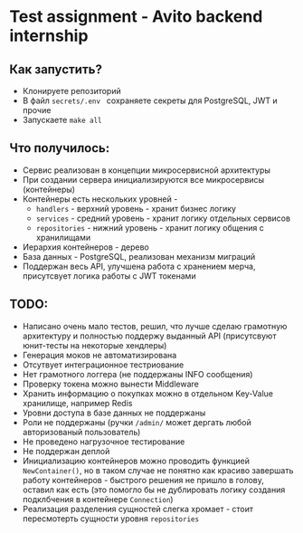 # Test assignment - Avito backend internship

## Как запустить? 
* Клонируете репозиторий
* В файл `secrets/.env ` сохраняете секреты для PostgreSQL, JWT и прочие
* Запускаете `make all`

## Что получилось:
* Сервис реализован в концепции микросервисной архитектуры
* При создании сервера инициализируются все микросервисы (контейнеры)
* Контейнеры есть нескольких уровней - 
  * `handlers` - верхний уровень - хранит бизнес логику
  * `services` - средний уровень - хранит логику отдельных сервисов
  * `repositories` - нижний уровень - хранит логику общения с хранилищами
* Иерархия контейнеров - дерево
* База данных - PostgreSQL, реализован механизм миграций
* Поддержан весь API, улучшена работа с хранением мерча, присутсвует логика работы с JWT токенами

## TODO: 
* Написано очень мало тестов, решил, что лучше сделаю грамотную архитектуру и полностью поддержу выданный API (присутсвуют юнит-тесты на некоторые хендлеры)
* Генерация моков не автоматизирована
* Отсутвует интеграционное тестриование
* Нет грамотного логгера (не поддержаны INFO сообщения)
* Проверку токена можно вынести Middleware
* Хранить информацию о покупках можно в отдельном Key-Value хранилище, например Redis
* Уровни доступа в базе данных не поддержаны
* Роли не поддержаны (ручки `/admin/` может дергать любой авторизованый пользователь)
* Не проведено нагрузочное тестирование
* Не поддержан деплой
* Инициализацию контейнеров можно проводить функцией `NewContainer()`, но в таком случае не понятно как красиво завершать работу контейнеров - быстрого решения не пришло в голову, оставил как есть (это помогло бы не дублировать логику создания подклбчения в контейнере `Connection`)
* Реализация разделения сущностей слегка хромает - стоит пересмотерть сущности уровня `repositories`
